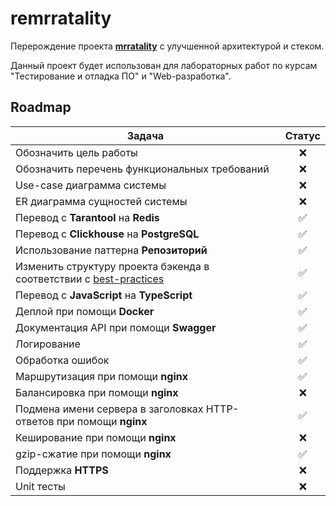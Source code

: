 # remrratality

Перерождение проекта [**mrratality**](https://github.com/hackfeed/mrratality) с улучшенной архитектурой и стеком.

Данный проект будет использован для лабораторных работ по курсам "Тестирование и отладка ПО" и "Web-разработка".

## Roadmap

|Задача|Статус|
|-|:-:|
|Обозначить цель работы|❌|
|Обозначить перечень функциональных требований|❌|
|Use-case диаграмма системы|❌|
|ER диаграмма сущностей системы|❌|
|Перевод с **Tarantool** на **Redis**|✅|
|Перевод с **Clickhouse** на **PostgreSQL**|✅|
|Использование паттерна **Репозиторий**|✅|
|Изменить структуру проекта бэкенда в соответствии с [best-practices](https://github.com/golang-standards/project-layout)|✅|
|Перевод с **JavaScript** на **TypeScript**|✅|
|Деплой при помощи **Docker**|✅|
|Документация API при помощи **Swagger**|✅|
|Логирование|✅|
|Обработка ошибок|✅|
|Маршрутизация при помощи **nginx**|✅|
|Балансировка при помощи **nginx**|❌|
|Подмена имени сервера в заголовках HTTP-ответов при помощи **nginx**|✅|
|Кеширование при помощи **nginx**|❌|
|gzip-сжатие при помощи **nginx**|✅|
|Поддержка **HTTPS**|❌|
|Unit тесты|❌|
